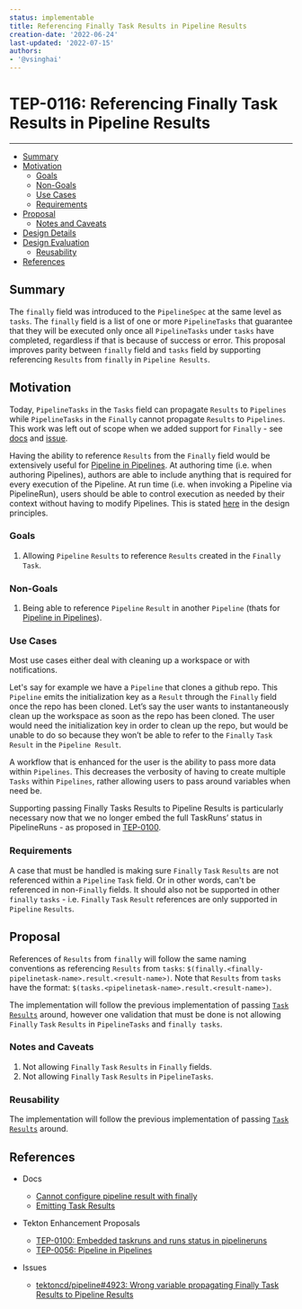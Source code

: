 ```yaml
---
status: implementable
title: Referencing Finally Task Results in Pipeline Results
creation-date: '2022-06-24'
last-updated: '2022-07-15'
authors:
- '@vsinghai'
---
```


# TEP-0116: Referencing Finally Task Results in Pipeline Results
---


<!-- toc -->
- [Summary](#summary)
- [Motivation](#motivation)
  - [Goals](#goals)
  - [Non-Goals](#non-goals)
  - [Use Cases](#use-cases)
  - [Requirements](#requirements)
- [Proposal](#proposal)
  - [Notes and Caveats](#notes-and-caveats)
- [Design Details](#design-details)
- [Design Evaluation](#design-evaluation)
  - [Reusability](#reusability)
- [References](#references)
<!-- /toc -->

## Summary

The `finally` field was introduced to the `PipelineSpec` at the same level as `tasks`. The `finally` field is a list of one or more `PipelineTasks` that guarantee that they will be executed only once all `PipelineTasks` under `tasks` have completed, regardless if that is because of success or error. This proposal improves parity between `finally` field and `tasks` field by supporting referencing `Results` from `finally` in `Pipeline Results`.

## Motivation

Today, `PipelineTasks` in the `Tasks` field can propagate `Results` to `Pipelines` while `PipelineTasks` in the `Finally` cannot propagate `Results` to `Pipelines`. This work was left out of scope when we added support for `Finally` - see [docs](https://github.com/tektoncd/pipeline/blob/8a7b0cfa755038f4cfdcd88c314a72a90bcab1a2/docs/pipelines.md#cannot-configure-pipeline-result-with-finally) and [issue](https://github.com/tektoncd/pipeline/issues/4923).

Having the ability to reference `Results` from the `Finally` field would be extensively useful for [Pipeline in Pipelines](https://github.com/tektoncd/community/blob/main/teps/0056-pipelines-in-pipelines.md). At authoring time (i.e. when authoring Pipelines), authors are able to include anything that is required for every execution of the Pipeline. At run time (i.e. when invoking a Pipeline via PipelineRun), users should be able to control execution as needed by their context without having to modify Pipelines. This is stated [here](https://github.com/tektoncd/community/blob/main/design-principles.md#:~:text=At%20authoring%20time,Tasks%20and%20Pipelines.) in the design principles. 

### Goals

1. Allowing `Pipeline` `Results` to reference `Results` created in the `Finally` `Task`.

### Non-Goals

1. Being able to reference `Pipeline` `Result` in another `Pipeline` (thats for [Pipeline in Pipelines](https://github.com/tektoncd/community/blob/main/teps/0056-pipelines-in-pipelines.md)).

### Use Cases

Most use cases either deal with cleaning up a workspace or with notifications. 

Let's say for example we have a `Pipeline` that clones a github repo. This `Pipeline` emits the initialization key as a `Result` through the `Finally` field once the repo has been cloned. Let’s say the user wants to instantaneously clean up the workspace as soon as the repo has been cloned. The user would need the initialization key in order to clean up the repo, but would be unable to do so because they won’t be able to refer to the `Finally` `Task` `Result` in the `Pipeline Result`. 

A workflow that is enhanced for the user is the ability to pass more data within `Pipelines`. This decreases the verbosity of having to create multiple `Tasks` within `Pipelines`, rather allowing users to pass around variables when need be. 

Supporting passing Finally Tasks Results to Pipeline Results is particularly necessary now that we no longer embed the full TaskRuns’ status in PipelineRuns - as proposed in [TEP-0100](https://github.com/tektoncd/community/blob/main/teps/0100-embedded-taskruns-and-runs-status-in-pipelineruns.md). 

### Requirements

A case that must be handled is making sure `Finally` `Task` `Results` are not referenced within a `Pipeline` `Task` field. Or in other words, can't be referenced in non-`Finally` fields. It should also not be supported in other `finally` `tasks` - i.e. `Finally` `Task` `Result` references are only supported in `Pipeline` `Results`.

## Proposal

References of `Results` from `finally` will follow the same naming conventions as referencing `Results` from `tasks`: ```$(finally.<finally-pipelinetask-name>.result.<result-name>)```. Note that `Results` from `tasks` have the format: ```$(tasks.<pipelinetask-name>.result.<result-name>)```.

The implementation will follow the previous implementation of passing [`Task` `Results`](https://github.com/tektoncd/pipeline/blob/8a7b0cfa755038f4cfdcd88c314a72a90bcab1a2/docs/tasks.md#emitting-results) around, however one validation that must be done is not allowing `Finally` `Task` `Results` in `PipelineTasks` and `finally tasks`.

### Notes and Caveats

1. Not allowing `Finally` `Task` `Results` in `Finally` fields.
2. Not allowing `Finally` `Task` `Results` in `PipelineTasks`.

### Reusability

The implementation will follow the previous implementation of passing [`Task` `Results`](https://github.com/tektoncd/pipeline/blob/main/docs/tasks.md#emitting-results) around.

## References

- Docs
  - [Cannot configure pipeline result with finally](https://github.com/tektoncd/pipeline/blob/8a7b0cfa755038f4cfdcd88c314a72a90bcab1a2/docs/pipelines.md#cannot-configure-pipeline-result-with-finally)
  - [Emitting Task Results](https://github.com/tektoncd/pipeline/blob/8a7b0cfa755038f4cfdcd88c314a72a90bcab1a2/docs/tasks.md#emitting-results)

- Tekton Enhancement Proposals
  - [TEP-0100: Embedded taskruns and runs status in pipelineruns](https://github.com/tektoncd/community/blob/main/teps/0100-embedded-taskruns-and-runs-status-in-pipelineruns.md)
  - [TEP-0056: Pipeline in Pipelines](https://github.com/tektoncd/community/blob/main/teps/0056-pipelines-in-pipelines.md)
  
- Issues
  - [tektoncd/pipeline#4923: Wrong variable propagating Finally Task Results to Pipeline Results](https://github.com/tektoncd/pipeline/issues/4923)

